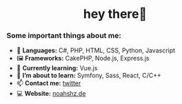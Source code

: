 <!--**noahshz/noahshz** is a ✨ _special_ ✨ repository because its `README.md` (this file) appears on your GitHub profile.-->

<h1 align="center">hey there🦦</h1>

### Some important things about me:

- 🌱 **Languages:** C#, PHP, HTML, CSS, Python, Javascript
- 🖼 **Frameworks:** CakePHP, Node.js, Express.js
- 🧠 **Currently learning:** Vue.js
- 🔭 **I’m about to learn:** Symfony, Sass, React, C/C++
- 📫 **Contact me:** [twitter](https://twitter.com/noahshz)
- 💻 **Website:** [noahshz.de](https://noahshz.de)
